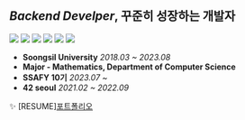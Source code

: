 ## *Backend Develper*, 꾸준히 성장하는 개발자
![](https://img.shields.io/badge/Java-007396?style=for-the-badge&logo=OpenJDK&logoColor=white)
![](https://img.shields.io/badge/spring-6DB33F?style=for-the-badge&logo=spring&logoColor=white)
![](https://img.shields.io/badge/mysql-4479A1?style=for-the-badge&logo=mysql&logoColor=white)
![](https://img.shields.io/badge/springboot-6DB33F?style=for-the-badge&logo=springboot&logoColor=white)
![](https://img.shields.io/badge/C-A8B9CC?style=for-the-badge&logo=c%2B%2B&logoColor=white)
![](https://img.shields.io/badge/github-181717?style=for-the-badge&logo=github&logoColor=white)


* **Soongsil University** <I>2018.03 ~ 2023.08</I>
* **Major - Mathematics, Department of Computer Science**
* **SSAFY 10기** <I>2023.07 ~ </I> 
* **42 seoul** <I>2021.02 ~ 2022.09</I> 





✨  [RESUME]<a href="https://holly-furniture-755.notion.site/7b51deee8a7344deb798c0db8e80e361?pvs=4">포트폴리오</a>
